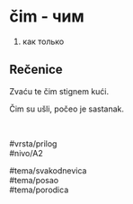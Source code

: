 # čim - чим

1. как только

## Rečenice

Zvaću te čim stignem kući.

Čim su ušli, počeo je sastanak.

<br>

#vrsta/prilog  
#nivo/A2  

#tema/svakodnevica  
#tema/posao  
#tema/porodica  
